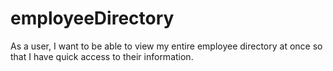 # employeeDirectory
As a user, I want to be able to view my entire employee directory at once so that I have quick access to their information.